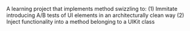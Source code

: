 A learning project that implements method swizzling to:
  (1) Immitate introducing A/B tests of UI elements in an architecturally clean way 
  (2) Inject functionality into a method belonging to a UIKit class
